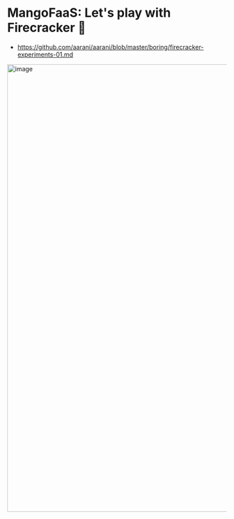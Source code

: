 # MangoFaaS: Let's play with Firecracker 🧨

- https://github.com/aarani/aarani/blob/master/boring/firecracker-experiments-01.md

<img width="2226" height="1025" alt="image" src="https://github.com/user-attachments/assets/2ad11622-d387-4470-b69d-6af8e5c54925" />
